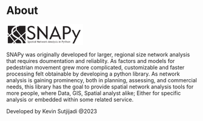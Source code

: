 # About

<img src="../../assets/snapylogo_A.svg" width=40%/>

SNAPy was originally developed for larger, regional size network analysis that requires doumentation and reliablity. As factors and models for pedestrian movement grew more complicated, customizable and faster processing felt obtainable by developing a python library. As network analysis is gaining prominency, both in planning, assessing, and commercial needs, this library has the goal to provide spatial network analysis tools for more people, where Data, GIS, Spatial analyst alike; Either for specific analysis or embedded within some related service.

Developed by Kevin Sutjijadi @2023

